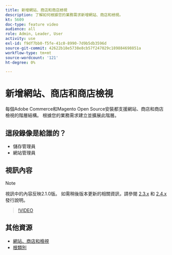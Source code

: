 ```yaml
---
title: 新增網站、商店和商店檢視
description: 了解如何根據您的業務需求新增網站、商店和檢視。
kt: 5609
doc-type: feature video
audience: all
role: Admin, Leader, User
activity: use
exl-id: f9df7bb0-f5fe-41c0-8990-7d9b5db3596d
source-git-commit: 42622b18e5738e8cb57f247029c189884698851a
workflow-type: tm+mt
source-wordcount: '121'
ht-degree: 0%

---
```


# 新增網站、商店和商店檢視

每個Adobe Commerce和Magento Open Source安裝都支援網站、商店和商店檢視的階層結構。 根據您的業務需求建立並擴展此階層。

## 這段錄像是給誰的？

- 儲存管理員
- 網站管理員

## 視訊內容

>[!NOTE]
>
>視訊中的內容反映2.1.0版。 如需稍後版本更新的相關資訊，請參閱 [2.3.x](https://devdocs.magento.com/guides/v2.3/release-notes/bk-release-notes.html) 和 [2.4.x](https://devdocs.magento.com/guides/v2.4/release-notes/bk-release-notes.html) 發行說明。

>[!VIDEO](https://video.tv.adobe.com/v/35787?quality=12&learn=on)

## 其他資源

- [網站、商店和檢視](https://docs.magento.com/user-guide/stores/websites-stores-views.html)
- [根類別](https://docs.magento.com/user-guide/catalog/category-root.html)
